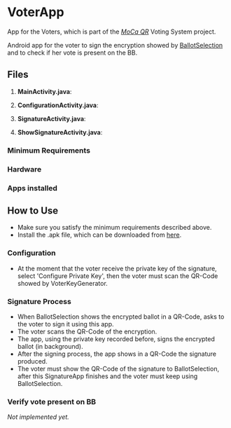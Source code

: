 # VoterApp
App for the Voters, which is part of the [*MoCa QR*](https://github.com/CamiloG/moca_qr) Voting System project.

Android app for the voter to sign the encryption showed by [BallotSelection](https://github.com/CamiloG/BallotSelection) and to check if her vote is present on the BB.

## Files
1. **MainActivity.java**:

2. **ConfigurationActivity.java**:

3. **SignatureActivity.java**:

4. **ShowSignatureActivity.java**:

### Minimum Requirements
### Hardware

### Apps installed


## How to Use
* Make sure you satisfy the minimum requirements described above.
* Install the .apk file, which can be downloaded from [here](https://github.com/CamiloG/moca_qe/blob/master/Voter_Apps/signatureApp.apk?raw=true).

### Configuration
* At the moment that the voter receive the private key of the signature, select 'Configure Private Key', then the voter must scan the QR-Code showed by VoterKeyGenerator.

### Signature Process
* When BallotSelection shows the encrypted ballot in a QR-Code, asks to the voter to sign it using this app.
* The voter scans the QR-Code of the encryption.
* The app, using the private key recorded before, signs the encrypted ballot (in background).
* After the signing process, the app shows in a QR-Code the signature produced.
* The voter must show the QR-Code of the signature to BallotSelection, after this SignatureApp finishes and the voter must keep using BallotSelection.

### Verify vote present on BB
*Not implemented yet.*
